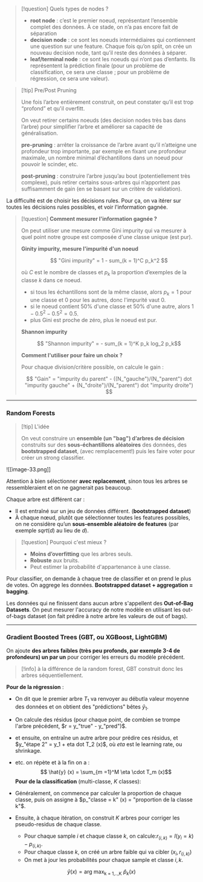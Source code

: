 
> [!question] Quels types de nodes ?
> 
> - **root node** : c’est le premier noeud, représentant l’ensemble complet des données. À ce stade, on n’a pas encore fait de séparation
> - **decision node** : ce sont les noeuds intermédiaires qui contiennent une question sur une feature. Chaque fois qu’on split, on crée un nouveau decision node, tant qu’il reste des données à séparer.
> - **leaf/terminal node**  : ce sont les noeuds qui n’ont pas d’enfants. Ils représentent la prédiction finale (pour un problème de classification, ce sera une classe ; pour un problème de régression, ce sera une valeur).

> [!tip] Pre/Post Pruning
> 
> Une fois l’arbre entièrement construit, on peut constater qu’il est trop “profond” et qu'il overfitt. 
> 
> On veut retirer certains noeuds (des decision nodes très bas dans l’arbre) pour simplifier l’arbre et améliorer sa capacité de généralisation.
> 
> **pre-pruning** : arrêter la croissance de l’arbre avant qu’il n’atteigne une profondeur trop importante, par exemple en fixant une profondeur maximale, un nombre minimal d’échantillons dans un noeud pour pouvoir le scinder, etc.
> 
> **post-pruning** : construire l’arbre jusqu’au bout (potentiellement très complexe), puis retirer certains sous-arbres qui n’apportent pas suffisamment de gain (en se basant sur un critère de validation).

La difficulté est de choisir les décisions rules. Pour ça, on va itérer sur toutes les décisions rules possibles, et voir l'information gagnée.

> [!question] **Comment mesurer l'information gagnée ?**
> 
> On peut utiliser une mesure comme Gini impurity qui va mesurer à quel point notre groupe est composée d'une classe unique (est pur).
> 
> **Ginity impurity, mesure l'impurité d'un noeud**
> 
> $$ "Gini impurity" = 1 - sum_(k = 1)^C p_k^2 $$
> 
> où $C$ est le nombre de classes et $p_k$​ la proportion d’exemples de la classe $k$ dans ce noeud.
> 
> - si tous les échantillons sont de la même classe, alors $p_k = 1$  pour une classe et $0$ pour les autres, donc l'impurité vaut $0$.
> - si le noeud contient 50% d'une classe et 50% d'une autre, alors $1 - 0.5^2 - 0.5^2 = 0.5$.
> - plus Gini est proche de zéro, plus le noeud est pur.
> 
> **Shannon impurity**
> 
> $$ "Shannon impurity" = - sum_(k = 1)^K p_k log_2 p_k$$
>
> **Comment l'utiliser pour faire un choix ?**
> 
> Pour chaque division/critère possible, on calcule le gain :
> 
> $$ "Gain" = "impurity du parent" - ((N_"gauche")/(N_"parent") dot "impurity gauche" + (N_"droite")/(N_"parent") dot "impurity droite") $$

---
### Random Forests

 > [!tip] L'idée
 > 
 > On veut construire un **ensemble (un "bag") d’arbres de décision** construits sur des **sous-échantillons aléatoires** des données, des **bootstrapped dataset**, (avec remplacement!) puis les faire voter pour créer un strong classifier.
 
![[image-33.png]]

Attention à bien sélectionner **avec replacement**, sinon tous les arbres se ressembleraient et on ne gagnerait pas beaucoup.

Chaque arbre est différent car :
- Il est entraîné sur un jeu de données différent. (**bootstrapped dataset**)
- À chaque nœud, plutôt que sélectionner toutes les features possibles, on ne considère qu’un **sous-ensemble aléatoire de features** (par exemple $sqrt(d)$ au lieu de $d$).

> [!question] Pourquoi c'est mieux ?
> 
> - **Moins d’overfitting** que les arbres seuls.
> - **Robuste** aux bruits.
> - Peut estimer la probabilité d'appartenance à une classe.

Pour classifier, on demande à chaque tree de classifier et on prend le plus de votes. On aggrege les données. **Bootstrapped dataset + aggregation = bagging**.

Les données qui ne finissent dans aucun arbre s'appellent des **Out-of-Bag Datasets**. On peut mesurer l'accuracy de notre modèle en utilisant les out-of-bags dataset (on fait prédire à notre arbre les valeurs de out of bags).

---

### Gradient Boosted Trees (GBT, ou XGBoost, LightGBM)

On ajoute **des arbres faibles (très peu profonds, par exemple 3-4 de profondeurs) un par un** pour corriger les erreurs du modèle précédent.

> [!info] à la différence de la random forest, GBT construit donc les arbres séquentiellement.

**Pour de la régression** :

- On dit que le premier arbre $T_1$​ va renvoyer au débutla valeur moyenne des données et on obtient des "prédictions" bêtes $\hat{y}_1$.
- On calcule des résidus (pour chaque point, de combien se trompe l'arbre précédent, $r = y_"true" - y_"pred")$.
- et ensuite, on entraîne un autre arbre pour prédire ces résidus, et $y_"étape 2" = y_1 + eta dot T_2 (x)$, où $eta$ est le learning rate, ou shrinkage.
- etc. on répète et à la fin on a : $$ \hat{y} (x) = \sum_{m =1}^M \eta \cdot  T_m (x)$$
**Pour de la classification** (multi-classe, $K$ classes):

- Généralement, on commence par calculer la proportion de chaque classe, puis on assigne à $p_"classe = k" (x) = "proportion de la classe k"$.
- Ensuite, à chaque itération, on construit $K$ arbres pour corriger les pseudo-residus de chaque classe.
	- Pour chaque sample $i$ et chaque classe $k$, on calcule:$r_(i, k) = I(y_i = k) - p_(i, k)$.
	- Pour chaque classe $k$, on créé un arbre faible qui va cibler $(x_i, r_(i, k))$
	- On met à jour les probabilités pour chaque sample et classe $i, k$.

$$ \hat{y} (x) = \text{arg max}_\text{k = 1,..,K} \text{ } \hat{p}_k (x)$$